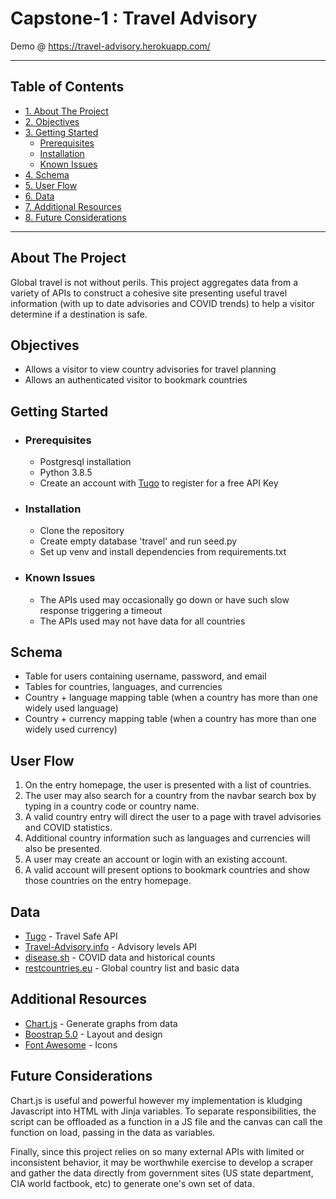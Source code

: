 # Capstone-1 : Travel Advisory

Demo @ https://travel-advisory.herokuapp.com/

---

## Table of Contents
- [1. About The Project](#about-the-project)
- [2. Objectives](#objectives)
- [3. Getting Started](#getting-started)
  * [Prerequisites](#prerequisites)
  * [Installation](#installation)
  * [Known Issues](#known-issues)
- [4. Schema](#schema)
- [5. User Flow](#user-flow)
- [6. Data](#data)
- [7. Additional Resources](#additional-resources)
- [8. Future Considerations](#future-considerations)

---

## About The Project

Global travel is not without perils.  This project aggregates data from a variety of APIs to construct a cohesive site presenting useful travel information (with up to date advisories and COVID trends) to help a visitor determine if a destination is safe.

## Objectives

* Allows a visitor to view country advisories for travel planning
* Allows an authenticated visitor to bookmark countries

## Getting Started

  * ### Prerequisites
    * Postgresql installation
    * Python 3.8.5
    * Create an account with [Tugo](https://developer.tugo.com/) to register for a free API Key
  * ### Installation
    * Clone the repository
    * Create empty database 'travel' and run seed.py
    * Set up venv and install dependencies from requirements.txt
  * ### Known Issues
    * The APIs used may occasionally go down or have such slow response triggering a timeout
    * The APIs used may not have data for all countries

## Schema

* Table for users containing username, password, and email
* Tables for countries, languages, and currencies
* Country + language mapping table (when a country has more than one widely used language)
* Country + currency mapping table (when a country has more than one widely used currency)

## User Flow

1. On the entry homepage, the user is presented with a list of countries.
2. The user may also search for a country from the navbar search box by typing in a country code or country name.
3. A valid country entry will direct the user to a page with travel advisories and COVID statistics.
4. Additional country information such as languages and currencies will also be presented.
5. A user may create an account or login with an existing account.
6. A valid account will present options to bookmark countries and show those countries on the entry homepage.

## Data

* [Tugo](https://developer.tugo.com/) - Travel Safe API
* [Travel-Advisory.info](https://www.travel-advisory.info/) - Advisory levels API
* [disease.sh](https://disease.sh/) - COVID data and historical counts
* [restcountries.eu](http://restcountries.eu/) - Global country list and basic data

## Additional Resources

* [Chart.js](https://www.chartjs.org/) - Generate graphs from data
* [Boostrap 5.0](https://getbootstrap.com/) - Layout and design
* [Font Awesome](https://fontawesome.com/) - Icons

## Future Considerations

Chart.js is useful and powerful however my implementation is kludging Javascript into HTML with Jinja variables.  To separate responsibilities, the script can be offloaded as a function in a JS file and the canvas can call the function on load, passing in the data as variables.  

Finally, since this project relies on so many external APIs with limited or inconsistent behavior, it may be worthwhile exercise to develop a scraper and gather the data directly from government sites (US state department, CIA world factbook, etc) to generate one's own set of data.